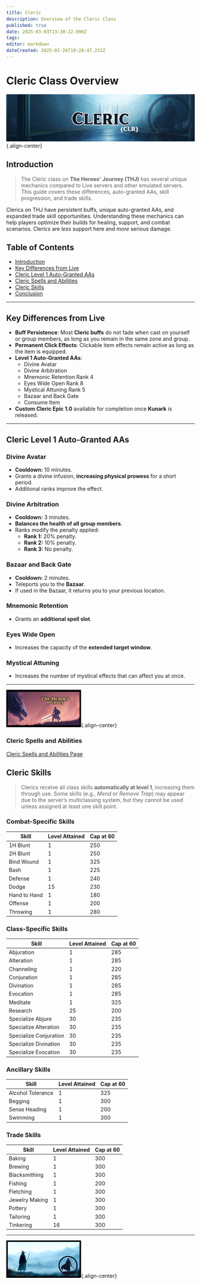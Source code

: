 ```yaml
---
title: Cleric
description: Overview of the Cleric Class
published: true
date: 2025-03-03T13:30:22.096Z
tags: 
editor: markdown
dateCreated: 2025-02-26T19:28:47.233Z
---
```


# Cleric Class Overview

![](/clericpage.png){.align-center}

## Introduction

> The Cleric class on **The Heroes' Journey (THJ)** has several unique mechanics compared to Live servers and other emulated servers. This guide covers these differences, auto-granted AAs, skill progression, and trade skills.

Clerics on THJ have persistent buffs, unique auto-granted AAs, and expanded trade skill opportunities. Understanding these mechanics can help players optimize their builds for healing, support, and combat scenarios. Clerics are *less* support here and *more* serious damage.

## Table of Contents

- [Introduction](#introduction)
- [Key Differences from Live](#key-differences-from-live)
- [Cleric Level 1 Auto-Granted AAs](#cleric-level-1-auto-granted-aas)
- [Cleric Spells and Abilities](#cleric-spells-and-abilities)
- [Cleric Skills](#cleric-skills)
- [Conclusion](#conclusion)

---

## Key Differences from Live

- **Buff Persistence**: Most **Cleric buffs** do not fade when cast on yourself or group members, as long as you remain in the same zone and group.
- **Permanent Click Effects**: Clickable item effects remain active as long as the item is equipped.
- **Level 1 Auto-Granted AAs**:
  - Divine Avatar
  - Divine Arbitration
  - Mnemonic Retention Rank 4
  - Eyes Wide Open Rank 8
  - Mystical Attuning Rank 5
  - Bazaar and Back Gate
  - Consume Item
- **Custom Cleric Epic 1.0** available for completion once **Kunark** is released.

---

## Cleric Level 1 Auto-Granted AAs

### Divine Avatar

- **Cooldown:** 10 minutes.
- Grants a divine infusion, **increasing physical prowess** for a short period.
- Additional ranks improve the effect.

### Divine Arbitration

- **Cooldown:** 3 minutes.
- **Balances the health of all group members**.
- Ranks modify the penalty applied:
  - **Rank 1:** 20% penalty.
  - **Rank 2:** 10% penalty.
  - **Rank 3:** No penalty.

### Bazaar and Back Gate

- **Cooldown:** 2 minutes.
- Teleports you to the **Bazaar**.
- If used in the Bazaar, it returns you to your previous location.

### Mnemonic Retention

- Grants an **additional spell slot**.

### Eyes Wide Open

- Increases the capacity of the **extended target window**.

### Mystical Attuning

- Increases the number of mystical effects that can affect you at once.

---

![thjpagebreak1.png](/thjpagebreak1.png){.align-center}


### Cleric Spells and Abilities
[Cleric Spells and Abilities Page](/classes-and-abilities/spells-and-abilities/cler)


## Cleric Skills

> Clerics receive all class skills **automatically at level 1**, increasing them through use. Some skills (e.g., *Mend* or *Remove Trap*) may appear due to the server’s multiclassing system, but they cannot be used unless assigned at least one skill point.

### Combat-Specific Skills

| Skill      | Level Attained | Cap at 60 |
| ---------- | -------------- | --------- |
| 1H Blunt   | 1              | 250       |
| 2H Blunt   | 1              | 250       |
| Bind Wound | 1              | 325       |
| Bash       | 1              | 225       |
| Defense    | 1              | 240       |
| Dodge      | 15             | 230       |
| Hand to Hand | 1            | 180       |
| Offense    | 1              | 200       |
| Throwing   | 1              | 280       |

### Class-Specific Skills

| Skill             | Level Attained | Cap at 60 |
| ----------------- | -------------- | --------- |
| Abjuration        | 1              | 285       |
| Alteration        | 1              | 285       |
| Channeling        | 1              | 220       |
| Conjuration       | 1              | 285       |
| Divination        | 1              | 285       |
| Evocation         | 1              | 285       |
| Meditate          | 1              | 325       |
| Research          | 25             | 200       |
| Specialize Abjure | 30             | 235       |
| Specialize Alteration | 30         | 235       |
| Specialize Conjuration | 30        | 235       |
| Specialize Divination | 30         | 235       |
| Specialize Evocation | 30          | 235       |

### Ancillary Skills

| Skill            | Level Attained | Cap at 60 |
| ---------------- | -------------- | --------- |
| Alcohol Tolerance| 1              | 325       |
| Begging          | 1              | 300       |
| Sense Heading    | 1              | 200       |
| Swimming         | 1              | 300       |

### Trade Skills

| Skill          | Level Attained | Cap at 60 |
| -------------- | -------------- | --------- |
| Baking         | 1              | 300       |
| Brewing        | 1              | 300       |
| Blacksmithing  | 1              | 300       |
| Fishing        | 1              | 200       |
| Fletching      | 1              | 300       |
| Jewelry Making | 1              | 300       |
| Pottery        | 1              | 300       |
| Tailoring      | 1              | 300       |
| Tinkering      | 16             | 300       |

---

![thjpagebreak3.png](/thjpagebreak3.png){.align-center}